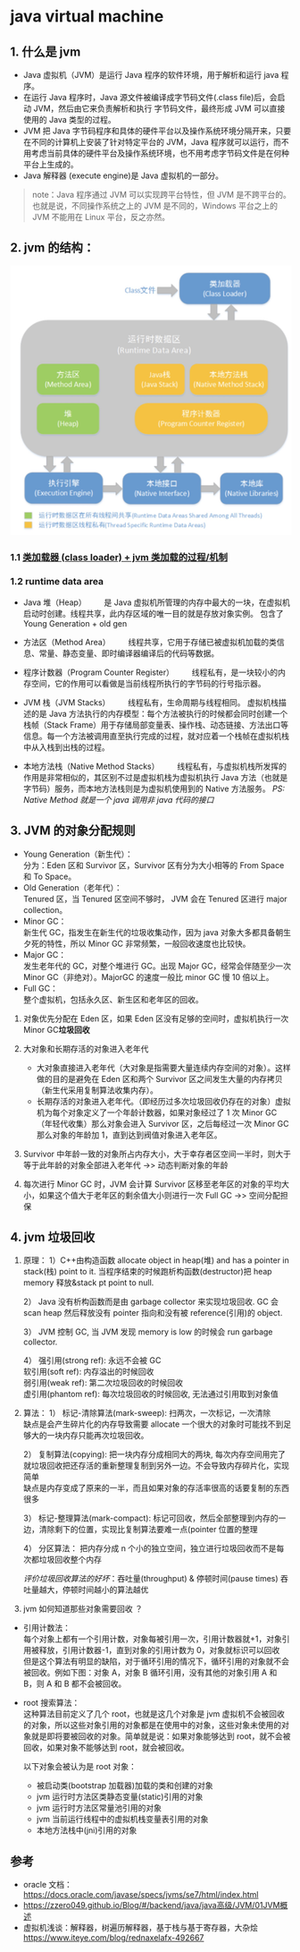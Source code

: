 # java virtual machine

## 1. 什么是 jvm

- Java 虚拟机（JVM）是运行 Java 程序的软件环境，用于解析和运行 java 程序。
- 在运行 Java 程序时，Java 源文件被编译成字节码文件(.class file)后，会启动 JVM，然后由它来负责解析和执行 字节码文件，最终形成 JVM 可以直接使用的 Java 类型的过程。
- JVM 把 Java 字节码程序和具体的硬件平台以及操作系统环境分隔开来，只要在不同的计算机上安装了针对特定平台的 JVM，Java 程序就可以运行，而不用考虑当前具体的硬件平台及操作系统环境，也不用考虑字节码文件是在何种平台上生成的。
- Java 解释器 (execute engine)是 Java 虚拟机的一部分。

> note：Java 程序通过 JVM 可以实现跨平台特性，但 JVM 是不跨平台的。也就是说，不同操作系统之上的 JVM 是不同的，Windows 平台之上的 JVM 不能用在 Linux 平台，反之亦然。

## 2. jvm 的结构：

![Alt text](../image/jvm_architecture.jpg)

### 1.1 [类加载器 (class loader) + jvm 类加载的过程/机制](jvm_class_loader.md)

### 1.2 runtime data area

- Java 堆（Heap）
  　　是 Java 虚拟机所管理的内存中最大的一块，在虚拟机启动时创建。线程共享，此内存区域的唯一目的就是存放对象实例。
  包含了 Young Generation + old gen
- 方法区（Method Area）
  　　线程共享，它用于存储已被虚拟机加载的类信息、常量、静态变量、即时编译器编译后的代码等数据。

- 程序计数器（Program Counter Register）
  　　线程私有，是一块较小的内存空间，它的作用可以看做是当前线程所执行的字节码的行号指示器。

- JVM 栈（JVM Stacks）
  　　线程私有，生命周期与线程相同。
  虚拟机栈描述的是 Java 方法执行的内存模型：每个方法被执行的时候都会同时创建一个栈帧（Stack Frame）用于存储局部变量表、操作栈、动态链接、方法出口等信息。每一个方法被调用直至执行完成的过程，就对应着一个栈帧在虚拟机栈中从入栈到出栈的过程。

- 本地方法栈（Native Method Stacks）
  　　线程私有，与虚拟机栈所发挥的作用是非常相似的，其区别不过是虚拟机栈为虚拟机执行 Java 方法（也就是字节码）服务，而本地方法栈则是为虚拟机使用到的 Native 方法服务。
  _PS: Native Method 就是一个 java 调用非 java 代码的接口_

## 3. JVM 的对象分配规则

- Young Generation（新生代）：  
  分为：Eden 区和 Survivor 区，Survivor 区有分为大小相等的 From Space 和 To Space。
- Old Generation（老年代）：  
  Tenured 区，当 Tenured 区空间不够时， JVM 会在 Tenured 区进行 major collection。
- Minor GC：  
  新生代 GC，指发生在新生代的垃圾收集动作，因为 java 对象大多都具备朝生夕死的特性，所以 Minor GC 非常频繁，一般回收速度也比较快。
- Major GC：  
  发生老年代的 GC，对整个堆进行 GC。出现 Major GC，经常会伴随至少一次 Minor GC（非绝对）。MajorGC 的速度一般比 minor GC 慢 10 倍以上。
- Full GC：  
  整个虚拟机，包括永久区、新生区和老年区的回收。

1. 对象优先分配在 Eden 区，如果 Eden 区没有足够的空间时，虚拟机执行一次 Minor GC**垃圾回收**

2. 大对象和长期存活的对象进入老年代

   - 大对象直接进入老年代（大对象是指需要大量连续内存空间的对象）。这样做的目的是避免在 Eden 区和两个 Survivor 区之间发生大量的内存拷贝（新生代采用复制算法收集内存）。
   - 长期存活的对象进入老年代。（即经历过多次垃圾回收仍存在的对象）虚拟机为每个对象定义了一个年龄计数器，如果对象经过了 1 次 Minor GC（年轻代收集）那么对象会进入 Survivor 区，之后每经过一次 Minor GC 那么对象的年龄加 1，直到达到阀值对象进入老年区。

3. Survivor 中年龄一致的对象所占内存大小，大于幸存者区空间一半时，则大于等于此年龄的对象全部进入老年代 ->> 动态判断对象的年龄

4. 每次进行 Minor GC 时，JVM 会计算 Survivor 区移至老年区的对象的平均大小，如果这个值大于老年区的剩余值大小则进行一次 Full GC ->> 空间分配担保

## 4. jvm 垃圾回收

1. 原理：
   1）C++由构造函数 allocate object in heap(堆) and has a pointer in stack(栈) point to it. 当程序结束的时候跑析构函数(destructor)把 heap memory 释放&stack pt point to null.

   2） Java 没有析构函数而是由 garbage collector 来实现垃圾回收. GC 会 scan heap 然后释放没有 pointer 指向和没有被 reference(引用)的 object.

   3） JVM 控制 GC, 当 JVM 发现 memory is low 的时候会 run garbage collector.

   4） 强引用(strong ref): 永远不会被 GC  
   软引用(soft ref): 内存溢出的时候回收  
   弱引用(weak ref): 第二次垃圾回收的时候回收  
   虚引用(phantom ref): 每次垃圾回收的时候回收, 无法通过引用取到对象值

2. 算法：
   1） 标记-清除算法(mark-sweep): 扫两次，一次标记，一次清除  
   缺点是会产生碎片化的内存导致需要 allocate 一个很大的对象时可能找不到足够大的一块内存只能再次垃圾回收。

   2） 复制算法(copying): 把一块内存分成相同大的两块, 每次内存空间用完了就垃圾回收把还存活的重新整理复制到另外一边。不会导致内存碎片化，实现简单  
   缺点是内存变成了原来的一半，而且如果对象的存活率很高的话要复制的东西很多

   3） 标记-整理算法(mark-compact):
   标记可回收，然后全部整理到内存的一边，清除剩下的位置，实现比复制算法要难一点(pointer 位置的整理

   4） 分区算法：
   把内存分成 n 个小的独立空间，独立进行垃圾回收而不是每次都垃圾回收整个内存

   _评价垃圾回收算法的好坏_：吞吐量(throughput) & 停顿时间(pause times)
   吞吐量越大，停顿时间越小的算法越优

3. jvm 如何知道那些对象需要回收 ？

- 引用计数法：  
  每个对象上都有一个引用计数，对象每被引用一次，引用计数器就+1，对象引用被释放，引用计数器-1，直到对象的引用计数为 0，对象就标识可以回收  
  但是这个算法有明显的缺陷，对于循环引用的情况下，循环引用的对象就不会被回收。例如下图：对象 A，对象 B 循环引用，没有其他的对象引用 A 和 B，则 A 和 B 都不会被回收。
- root 搜索算法：  
  这种算法目前定义了几个 root，也就是这几个对象是 jvm 虚拟机不会被回收的对象，所以这些对象引用的对象都是在使用中的对象，这些对象未使用的对象就是即将要被回收的对象。简单就是说：如果对象能够达到 root，就不会被回收，如果对象不能够达到 root，就会被回收。

  以下对象会被认为是 root 对象：

  - 被启动类(bootstrap 加载器)加载的类和创建的对象
  - jvm 运行时方法区类静态变量(static)引用的对象
  - jvm 运行时方法区常量池引用的对象
  - jvm 当前运行线程中的虚拟机栈变量表引用的对象
  - 本地方法栈中(jni)引用的对象

## 参考

- oracle 文档： https://docs.oracle.com/javase/specs/jvms/se7/html/index.html
- https://zzero049.github.io/Blog/#/backend/java/java高级/JVM/01JVM概述
- 虚拟机浅谈：解释器，树遍历解释器，基于栈与基于寄存器，大杂烩 https://www.iteye.com/blog/rednaxelafx-492667
